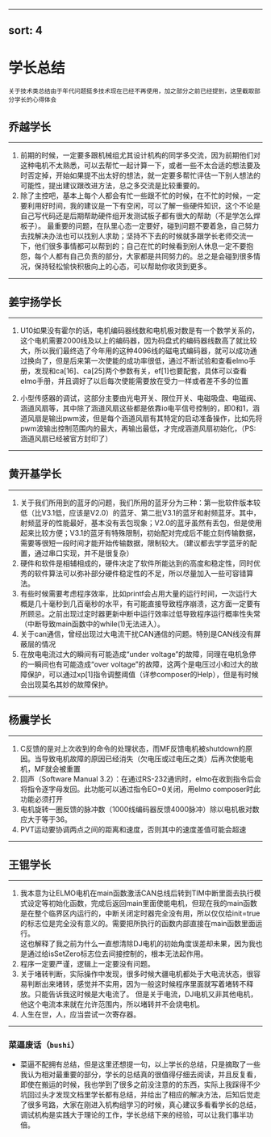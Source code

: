 <!--
 * @Descripttion: 
 * @version: 第一版
 * @Author: 叮咚蛋
 * @Date: 2021-01-19 10:24:00
 * @LastEditors: 叮咚蛋
 * @LastEditTime: 2021-01-19 19:51:46
 * @FilePath: \rundocs-jekyll-rtd-theme-e897694\test\mermaid.md
-->
---
sort: 4
---

# 学长总结
`关于技术类总结由于年代问题挺多技术现在已经不再使用，加之部分之前已经提到，这里截取部分学长的心得体会`

## 乔越学长

---

1. 前期的时候，一定要多跟机械组尤其设计机构的同学多交流，因为前期他们对这种电机不太熟悉，可以去帮忙一起计算一下，或者一些不太合适的想法要及时否定掉，开始如果提不出太好的想法，就一定要多帮忙评估一下别人想法的可能性，提出建议跟改进方法，总之多交流是比较重要的。
2. 除了主控吧，基本上每个人都会有忙一些跟不忙的时候，在不忙的时候，一定要利用好时间，我的建议是一下有空闲，可以了解一些硬件知识，这个不论是自己写代码还是后期帮助硬件组开发测试板子都有很大的帮助（不是学怎么焊板子）。
最重要的问题，在队里心态一定要好，碰到问题不要着急，自己努力去找解决办法也可以找别人求助；坚持不下去的时候就多跟学长老师交流一下，他们很多事情都可以帮到的；自己在忙的时候看到别人休息一定不要抱怨，每个人都有自己负责的部分，大家都是共同努力的。总之是会碰到很多情况，保持轻松愉快积极向上的心态，可以帮助你收货到更多。

---

## 姜宇扬学长

---

1. U10如果没有霍尔的话，电机编码器线数和电机极对数是有一个数学关系的，这个电机需要2000线及以上的编码器，因为码盘式的编码器线数高了就比较大，所以我们最终选了今年用的这种4096线的磁电式编码器，就可以成功通过换向了，但是后来第一次使能的成功率很低，通过不断试验和查看elmo手册，发现和ca[16]、ca[25]两个参数有关，ef[1]也要配套，具体可以查看elmo手册，并且调好了以后每次使能需要放在受力一样或者差不多的位置

2. 小型传感器的调试，这部分主要由光电开关、限位开关、电磁吸盘、电磁阀、涵道风扇等，其中除了涵道风扇这些都是依靠io电平信号控制的，即0和1，涵道风扇是输出pwm波，但是每个涵道风扇有其特定的启动准备操作，比如先将pwm波输出控制范围内的最大，再输出最低，才完成涵道风扇初始化，（PS:涵道风扇已经被官方封印了）

---

## 黄开基学长

---

1. 关于我们所用到的蓝牙的问题，我们所用的蓝牙分为三种：第一批软件版本较低（比V3.1低，应该是V2.0）的蓝牙、第二批V3.1的蓝牙和射频蓝牙。其中，射频蓝牙的性能最好，基本没有丢包现象；V2.0的蓝牙虽然有丢包，但是使用起来比较方便；V3.1的蓝牙有特殊限制，初始配对完成后不能立刻传输数据，需要等很短一段时间才能开始传输数据，限制较大。（建议都去学学蓝牙的配置，通过串口实现，并不是很复杂）
2. 硬件和软件是相辅相成的，硬件决定了软件所能达到的高度和稳定性，同时优秀的软件算法可以弥补部分硬件稳定性的不足，所以尽量加入一些可容错算法。
3. 有些时候需要考虑程序效率，比如printf会占用大量的运行时间，一次运行大概是几十毫秒到几百毫秒的水平，有可能直接导致程序崩溃，这方面一定要有所顾忌。之前出现过定时器更新中断中运行效率过低导致程序运行概率性失常（中断导致main函数中的while(1)无法进入）。
4. 关于can通信，曾经出现过大电流干扰CAN通信的问题。特别是CAN线没有屏蔽层的情况
5. 在放电电流过大的瞬间有可能造成“under voltage”的故障，同理在电机急停的一瞬间也有可能造成“over voltage”的故障，这两个是电压过小和过大的故障保护，可以通过xp[1]指令调整阈值（详参composer的Help），但是有时候会出现莫名其妙的故障保护。

---

## 杨震学长

---

1. C反馈的是对上次收到的命令的处理状态，而MF反馈电机被shutdown的原因。当导致电机故障的原因已经消失（欠电压或过电压之类）后再次使能电机，MF就会被重置
2. 回声（Software Manual 3.2）：在通过RS-232通讯时，elmo在收到指令后会将指令逐字母发回。此功能可以通过指令EO=0关闭，用elmo composer时此功能必须打开
3. 电机旋转一圈反馈的脉冲数（1000线编码器反馈4000脉冲）除以电机极对数应大于等于36。
4. PVT运动要协调两点之间的距离和速度，否则其中的速度差值可能会超速

---

## 王锟学长

---

1. 我本意为让ELMO电机在main函数激活CAN总线后转到TIM中断里面去执行模式设定等初始化函数，完成后返回main里面使能电机，但现在我的main函数是在整个临界区内运行的，中断关闭定时器完全没有用，所以仅仅给init=true的标志位是完全没有意义的。需要把所执行的函数内部直接在main函数里面运行。  
这也解释了我之前为什么一直想清除DJ电机的初始角度误差却未果，因为我也是通过给isSetZero标志位去间接控制的，根本无法起作用。
2. 程序一定要严谨，逻辑上一定要没有问题。
3. 关于堵转判断，实际操作中发现，很多时候大疆电机都处于大电流状态，很容易判断出来堵转，感觉并不实用，因为一般这时候程序里面就写着堵转不释放。只能告诉我这时候是大电流了。  但是关于电流，DJ电机又非其他电机，他这个电流本来就在允许范围内，所以堵转并不会烧电机。
4. 人生在世，人，应当尝试一次寄存器。

---

### 菜逼废话（`bushi`）

+ 菜逼不配拥有总结，但是这里还想提一句，以上学长的总结，只是摘取了一些我认为相对最重要的部分，学长的总结真的很值得仔细去阅读，并且反复看，即使在搬运的时候，我也学到了很多之前没注意的的东西，实际上我踩得不少坑回过头才发现文档里学长都有总结，并给出了相应的解决方法，后知后觉走了很多弯路，大家在刚进入机构组学习的时候，真心建议多看看学长的总结，调试机构是实践大于理论的工作，学长总结下来的经验，可以让我们事半功倍。